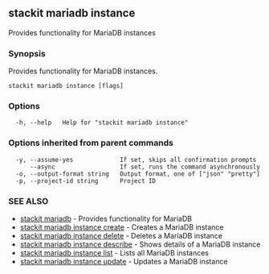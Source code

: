 ## stackit mariadb instance

Provides functionality for MariaDB instances

### Synopsis

Provides functionality for MariaDB instances.

```
stackit mariadb instance [flags]
```

### Options

```
  -h, --help   Help for "stackit mariadb instance"
```

### Options inherited from parent commands

```
  -y, --assume-yes             If set, skips all confirmation prompts
      --async                  If set, runs the command asynchronously
  -o, --output-format string   Output format, one of ["json" "pretty"]
  -p, --project-id string      Project ID
```

### SEE ALSO

* [stackit mariadb](./stackit_mariadb.md)	 - Provides functionality for MariaDB
* [stackit mariadb instance create](./stackit_mariadb_instance_create.md)	 - Creates a MariaDB instance
* [stackit mariadb instance delete](./stackit_mariadb_instance_delete.md)	 - Deletes a MariaDB instance
* [stackit mariadb instance describe](./stackit_mariadb_instance_describe.md)	 - Shows details  of a MariaDB instance
* [stackit mariadb instance list](./stackit_mariadb_instance_list.md)	 - Lists all MariaDB instances
* [stackit mariadb instance update](./stackit_mariadb_instance_update.md)	 - Updates a MariaDB instance

